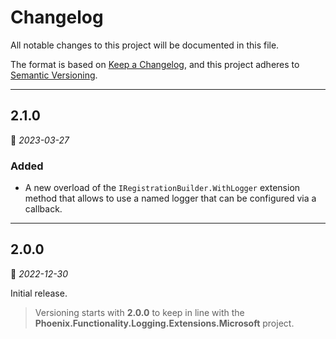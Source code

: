 # Changelog

All notable changes to this project will be documented in this file.

The format is based on [Keep a Changelog](https://keepachangelog.com/en/1.0.0/), and this project adheres to [Semantic Versioning](https://semver.org/spec/v2.0.0.html).
___

## 2.1.0

:calendar: _2023-03-27_

### Added

- A new overload of the `IRegistrationBuilder.WithLogger` extension method that allows to use a named logger that can be configured via a callback.
___

## 2.0.0

:calendar: _2022-12-30_

Initial release.

>   Versioning starts with **2.0.0** to keep in line with the **Phoenix.Functionality.Logging.Extensions.Microsoft** project.